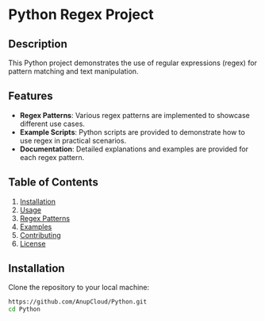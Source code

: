 # Python Regex Project

## Description

This Python project demonstrates the use of regular expressions (regex) for pattern matching and text manipulation.

## Features

- **Regex Patterns**: Various regex patterns are implemented to showcase different use cases.
- **Example Scripts**: Python scripts are provided to demonstrate how to use regex in practical scenarios.
- **Documentation**: Detailed explanations and examples are provided for each regex pattern.

## Table of Contents

1. [Installation](#installation)
2. [Usage](#usage)
3. [Regex Patterns](#regex-patterns)
4. [Examples](#examples)
5. [Contributing](#contributing)
6. [License](#license)

## Installation

Clone the repository to your local machine:

```bash
https://github.com/AnupCloud/Python.git
cd Python

